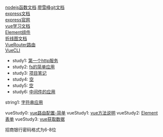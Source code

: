 [nodejs函数文档](https://developer.mozilla.org/zh-CN/docs/Web/JavaScript/Reference/Global_Objects/Array)
[廖雪峰git文档](https://www.liaoxuefeng.com/wiki/896043488029600/896827951938304)  
[express文档](https://www.cnblogs.com/mq0036/p/5243312.html)  
[express官网](https://expressjs.com/zh-cn/)  
[vue学习文档](https://cn.vuejs.org/v2/guide/)  
[Element组件](https://element.eleme.cn/#/zh-CN/component/input)  
[折线图文档](https://echarts.apache.org/examples/zh/index.html)  
[VueRouter路由](https://router.vuejs.org/zh/installation.html)  
[VueCLI](https://cli.vuejs.org/zh/guide/)


* study1: [第一个http服务](https://github.com/mohui/nodeStudy/blob/master/study-001.md)
* study2: [fs的简单应用](https://github.com/mohui/nodeStudy/blob/master/study-002.md)
* study3: [项目笔记](https://github.com/mohui/nodeStudy/blob/master/study-003.md)
* study4: [空](https://github.com/mohui/nodeStudy/blob/master/study-004.md)
* study5: [空](https://github.com/mohui/nodeStudy/blob/master/study-005.md)
* study6: [中间件的应用](https://github.com/mohui/nodeStudy/blob/master/study-006.md)

 string1: [字符串应用](https://github.com/mohui/nodeStudy/blob/master/string-001.md)


 vueStudy0: [vue路由配置-简单](https://github.com/mohui/nodeStudy/blob/master/vueStudy/vueStudy-000.md)
 vueStudy1: [vue方法说明](https://github.com/mohui/nodeStudy/blob/master/vueStudy/vueStudy-001.md)
 vueStudy2: [Element表单](https://github.com/mohui/nodeStudy/blob/master/vueStudy/vueStudy-002.md)
 vueStudy3: [vue获取数据](https://github.com/mohui/nodeStudy/blob/master/vueStudy/vueStudy-003.md)


招商银行密码格式为6-8位